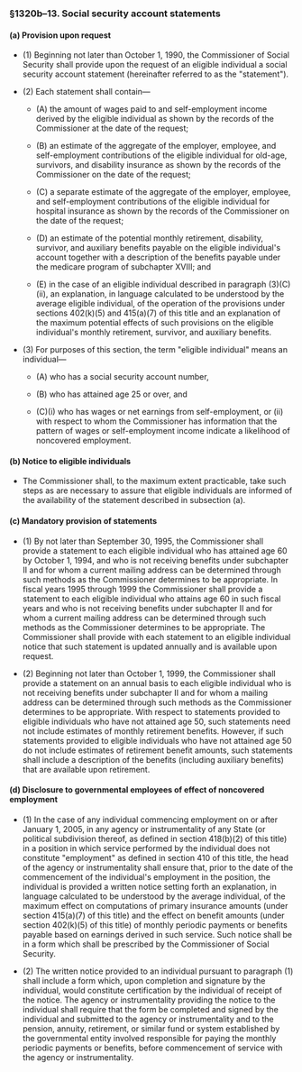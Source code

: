 ### §1320b–13. Social security account statements
#### (a) Provision upon request
* (1) Beginning not later than October 1, 1990, the Commissioner of Social Security shall provide upon the request of an eligible individual a social security account statement (hereinafter referred to as the "statement").

* (2) Each statement shall contain—

  * (A) the amount of wages paid to and self-employment income derived by the eligible individual as shown by the records of the Commissioner at the date of the request;

  * (B) an estimate of the aggregate of the employer, employee, and self-employment contributions of the eligible individual for old-age, survivors, and disability insurance as shown by the records of the Commissioner on the date of the request;

  * (C) a separate estimate of the aggregate of the employer, employee, and self-employment contributions of the eligible individual for hospital insurance as shown by the records of the Commissioner on the date of the request;

  * (D) an estimate of the potential monthly retirement, disability, survivor, and auxiliary benefits payable on the eligible individual's account together with a description of the benefits payable under the medicare program of subchapter XVIII; and

  * (E) in the case of an eligible individual described in paragraph (3)(C)(ii), an explanation, in language calculated to be understood by the average eligible individual, of the operation of the provisions under sections 402(k)(5) and 415(a)(7) of this title and an explanation of the maximum potential effects of such provisions on the eligible individual's monthly retirement, survivor, and auxiliary benefits.


* (3) For purposes of this section, the term "eligible individual" means an individual—

  * (A) who has a social security account number,

  * (B) who has attained age 25 or over, and

  * (C)(i) who has wages or net earnings from self-employment, or (ii) with respect to whom the Commissioner has information that the pattern of wages or self-employment income indicate a likelihood of noncovered employment.

#### (b) Notice to eligible individuals
* The Commissioner shall, to the maximum extent practicable, take such steps as are necessary to assure that eligible individuals are informed of the availability of the statement described in subsection (a).

#### (c) Mandatory provision of statements
* (1) By not later than September 30, 1995, the Commissioner shall provide a statement to each eligible individual who has attained age 60 by October 1, 1994, and who is not receiving benefits under subchapter II and for whom a current mailing address can be determined through such methods as the Commissioner determines to be appropriate. In fiscal years 1995 through 1999 the Commissioner shall provide a statement to each eligible individual who attains age 60 in such fiscal years and who is not receiving benefits under subchapter II and for whom a current mailing address can be determined through such methods as the Commissioner determines to be appropriate. The Commissioner shall provide with each statement to an eligible individual notice that such statement is updated annually and is available upon request.

* (2) Beginning not later than October 1, 1999, the Commissioner shall provide a statement on an annual basis to each eligible individual who is not receiving benefits under subchapter II and for whom a mailing address can be determined through such methods as the Commissioner determines to be appropriate. With respect to statements provided to eligible individuals who have not attained age 50, such statements need not include estimates of monthly retirement benefits. However, if such statements provided to eligible individuals who have not attained age 50 do not include estimates of retirement benefit amounts, such statements shall include a description of the benefits (including auxiliary benefits) that are available upon retirement.

#### (d) Disclosure to governmental employees of effect of noncovered employment
* (1) In the case of any individual commencing employment on or after January 1, 2005, in any agency or instrumentality of any State (or political subdivision thereof, as defined in section 418(b)(2) of this title) in a position in which service performed by the individual does not constitute "employment" as defined in section 410 of this title, the head of the agency or instrumentality shall ensure that, prior to the date of the commencement of the individual's employment in the position, the individual is provided a written notice setting forth an explanation, in language calculated to be understood by the average individual, of the maximum effect on computations of primary insurance amounts (under section 415(a)(7) of this title) and the effect on benefit amounts (under section 402(k)(5) of this title) of monthly periodic payments or benefits payable based on earnings derived in such service. Such notice shall be in a form which shall be prescribed by the Commissioner of Social Security.

* (2) The written notice provided to an individual pursuant to paragraph (1) shall include a form which, upon completion and signature by the individual, would constitute certification by the individual of receipt of the notice. The agency or instrumentality providing the notice to the individual shall require that the form be completed and signed by the individual and submitted to the agency or instrumentality and to the pension, annuity, retirement, or similar fund or system established by the governmental entity involved responsible for paying the monthly periodic payments or benefits, before commencement of service with the agency or instrumentality.